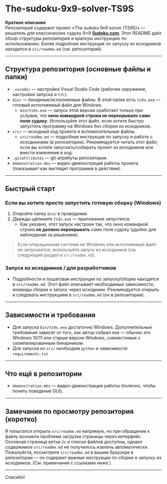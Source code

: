 # The-sudoku-9x9-solver-TS9S

**Краткое описание**  
Репозиторий содержит проект «The sudoku 9x9 solver (TS9S)» — решатель для классических судоку 9×9 [**Sudoku.com**](https://sudoku.com/). Этот README даёт обзор структуры репозитория и краткую инструкцию по использованию. Более подробная инструкция по запуску из исходников находится в `src/readme.md` (см. репозиторий).

---

## Структура репозитория (основные файлы и папки)

- `.vscode/` — настройки Visual Studio Code (рабочее окружение, настройки запуска и т.п.).
- `bin/` — бинарные/исполняемые файлы. В этой папке есть `ts9s.exe` — готовый исполняемый файл для Windows.
  - `bin/ts9s.exe` — запуск этой версии сработает только при услувии, что **окно командной строки не перекрывало само поле судоку**. Используйте этот файл, если хотите быстро запустить программу на Windows без сборки из исходников.
- `src/` — исходный код проекта и вспомогательные файлы.
  - `src/readme.md` — подробная инструкция по запуску и работе с исходниками (в репозитории). Рекомендуется читать этот файл, если вы хотите запускать/собирать проект из исходников или внести изменения в код.
- `.gitattributes` — git-атрибуты репозитория.
- `demonstration.mkv` — видео-демонстрация работы проекта (показывает как выглядит программа в действии).



---

## Быстрый старт

### Если вы хотите просто запустить готовую сборку (Windows)
1. Откройте папку `bin/` в проводнике.  
2. Дважды щёлкните `ts9s.exe` — приложение запустится.  
   - Как указано, этот запуск настроен так, что окно командной строки **не должно перекрывать** само поле судоку (удобно для наблюдения за решением).

> Если операционная система не Windows или исполняемый файл не запускается, используйте запуск из исходников (см. следующий раздел и `src/readme.md`).

### Запуск из исходников / для разработчиков
- Подробности и пошаговая инструкция по запуску/сборке находятся в `src/readme.md`. Этот файл описывает необходимые зависимости, команды сборки и запуск через исходники. Рекомендуется открыть и следовать инструкциям в `src/readme.md` (он в репозитории).

---

## Зависимости и требования
- Для запуска `bin/ts9s.exe` достаточно Windows. Дополнительные требования зависят от того, как автор собрал exe — обычно это Windows 10/11 или старые версии Windows, совместимые с скомпилированным бинарником.
- Для запуска из `src/` необходим `python` и зависимости `requirements.txt`

---

## Что ещё в репозитории
- `demonstration.mkv` — видео-демонстрация работы (полезно, чтобы понять поведение GUI).

---

## Замечания по просмотру репозитория (коротко)
Я попытался открыть `src/readme.md` напрямую, но при обращении к файлу возникла проблема загрузки страницы через интерфейс. Основная страница ветки `2v` и списки файлов доступны, однако содержимое `src/readme.md` не получилось извлечь автоматически. Пожалуйста, посмотрите `src/readme.md` в вашем браузере в репозитории — он содержит важные инструкции по сборке и запуску из исходников. (См. примечания с ссылками ниже.)

---

Спасибо!

